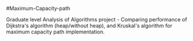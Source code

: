 #Maximum-Capacity-path

Graduate level Analysis of Algorithms project - Comparing performance of 
Dijkstra's algorithm (heap/without heap), and Kruskal's algorithm for 
maximum capacity path implementation.

